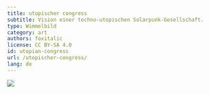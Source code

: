 ```yaml
---
title: utopischer congress
subtitle: Vision einer techno-utopischen Solarpunk-Gesellschaft.
type: Wimmelbild
category: art
authors: foxitalic
license: CC BY-SA 4.0
id: utopian-congress
url: /utopischer-congress/
lang: de
---
```


<img src="/utopian-congress/wimmelbild.png" />
